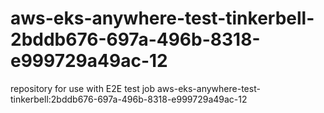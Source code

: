 # aws-eks-anywhere-test-tinkerbell-2bddb676-697a-496b-8318-e999729a49ac-12
repository for use with E2E test job aws-eks-anywhere-test-tinkerbell:2bddb676-697a-496b-8318-e999729a49ac-12
